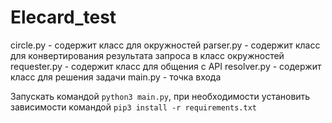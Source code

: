 # Elecard_test
circle.py - содержит класс для окружностей
parser.py - содержит класс для конвертирования результата запроса в класс окружностей
requester.py - содержит класс для общения с API
resolver.py - содержит класс для решения задачи
main.py - точка входа

Запускать командой ```python3 main.py```, при необходимости установить зависимости командой ```pip3 install -r requirements.txt```
